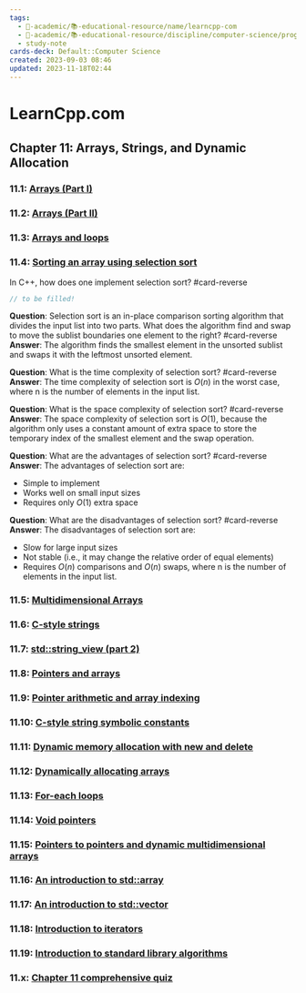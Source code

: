 ```yaml
---
tags:
  - 🔴-academic/📚-educational-resource/name/learncpp-com
  - 🔴-academic/📚-educational-resource/discipline/computer-science/programming-language/cpp
  - study-note
cards-deck: Default::Computer Science
created: 2023-09-03 08:46
updated: 2023-11-18T02:44
---
```


# LearnCpp.com

## Chapter 11꞉ Arrays, Strings, and Dynamic Allocation

### 11.1: [Arrays (Part I)](https://www.learncpp.com/cpp-tutorial/arrays-part-i/)

### 11.2: [Arrays (Part II)](https://www.learncpp.com/cpp-tutorial/arrays-part-ii/)

### 11.3: [Arrays and loops](https://www.learncpp.com/cpp-tutorial/arrays-and-loops/)

### 11.4: [Sorting an array using selection sort](https://www.learncpp.com/cpp-tutorial/sorting-an-array-using-selection-sort/)

In C++, how does one implement selection sort? #card-reverse 
```cpp
// to be filled!
```


**Question**: Selection sort is an in-place comparison sorting algorithm that divides the input list into two parts. What does the algorithm find and swap to move the sublist boundaries one element to the right? #card-reverse 
**Answer**: The algorithm finds the smallest element in the unsorted sublist and swaps it with the leftmost unsorted element.


**Question**: What is the time complexity of selection sort? #card-reverse 
**Answer**: The time complexity of <span class="spoiler">selection sort</span> is $O(n)$ in the worst case, where n is the number of elements in the input list.


**Question**: What is the space complexity of selection sort? #card-reverse
**Answer**: The space complexity of <span class="spoiler">selection sort</span> is $O(1)$, because the algorithm only uses a constant amount of extra space to store the temporary index of the smallest element and the swap operation.


**Question**: What are the advantages of selection sort? #card-reverse 
**Answer**: The advantages of <span class="spoiler">selection sort</span> are:
- Simple to implement
- Works well on small input sizes
- Requires only $O(1)$ extra space


**Question**: What are the disadvantages of <span class="spoiler">selection sort</span>? #card-reverse 
**Answer**: The disadvantages of selection sort are:
- Slow for large input sizes
- Not stable (i.e., it may change the relative order of equal elements)
- Requires $O(n)$ comparisons and $O(n)$ swaps, where n is the number of elements in the input list.


### 11.5: [Multidimensional Arrays](https://www.learncpp.com/cpp-tutorial/multidimensional-arrays/)

### 11.6: [C-style strings](https://www.learncpp.com/cpp-tutorial/c-style-strings/)

### 11.7: [std::string_view (part 2)](https://www.learncpp.com/cpp-tutorial/stdstring_view-part-2/)

### 11.8: [Pointers and arrays](https://www.learncpp.com/cpp-tutorial/pointers-and-arrays/)

### 11.9: [Pointer arithmetic and array indexing](https://www.learncpp.com/cpp-tutorial/pointer-arithmetic-and-array-indexing/)

### 11.10: [C-style string symbolic constants](https://www.learncpp.com/cpp-tutorial/c-style-string-symbolic-constants/)

### 11.11: [Dynamic memory allocation with new and delete](https://www.learncpp.com/cpp-tutorial/dynamic-memory-allocation-with-new-and-delete/)

### 11.12: [Dynamically allocating arrays](https://www.learncpp.com/cpp-tutorial/dynamically-allocating-arrays/)

### 11.13: [For-each loops](https://www.learncpp.com/cpp-tutorial/for-each-loops/)

### 11.14: [Void pointers](https://www.learncpp.com/cpp-tutorial/void-pointers/)

### 11.15: [Pointers to pointers and dynamic multidimensional arrays](https://www.learncpp.com/cpp-tutorial/pointers-to-pointers/)

### 11.16: [An introduction to std::array](https://www.learncpp.com/cpp-tutorial/an-introduction-to-stdarray/) 

### 11.17: [An introduction to std::vector](https://www.learncpp.com/cpp-tutorial/an-introduction-to-stdvector/) 

### 11.18: [Introduction to iterators](https://www.learncpp.com/cpp-tutorial/introduction-to-iterators/)

### 11.19: [Introduction to standard library algorithms](https://www.learncpp.com/cpp-tutorial/introduction-to-standard-library-algorithms/)

### 11.x: [Chapter 11 comprehensive quiz](https://www.learncpp.com/cpp-tutorial/chapter-11-comprehensive-quiz/)



